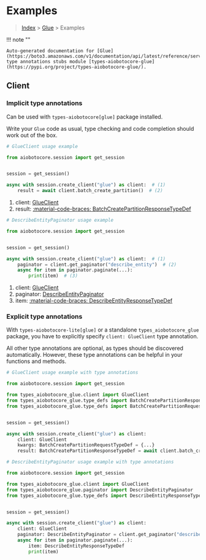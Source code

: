 # Examples

> [Index](../README.md) > [Glue](./README.md) > Examples

!!! note ""

    Auto-generated documentation for [Glue](https://boto3.amazonaws.com/v1/documentation/api/latest/reference/services/glue.html#glue)
    type annotations stubs module [types-aiobotocore-glue](https://pypi.org/project/types-aiobotocore-glue/).

## Client

### Implicit type annotations

Can be used with `types-aiobotocore[glue]` package installed.

Write your `Glue` code as usual,
type checking and code completion should work out of the box.



```python
# GlueClient usage example

from aiobotocore.session import get_session


session = get_session()

async with session.create_client("glue") as client:  # (1)
    result = await client.batch_create_partition()  # (2)
```

1. client: [GlueClient](./client.md)
2. result: [:material-code-braces: BatchCreatePartitionResponseTypeDef](./type_defs.md#batchcreatepartitionresponsetypedef) 



```python
# DescribeEntityPaginator usage example

from aiobotocore.session import get_session


session = get_session()

async with session.create_client("glue") as client:  # (1)
    paginator = client.get_paginator("describe_entity")  # (2)
    async for item in paginator.paginate(...):
        print(item)  # (3)
```

1. client: [GlueClient](./client.md)
2. paginator: [DescribeEntityPaginator](./paginators.md#describeentitypaginator)
3. item: [:material-code-braces: DescribeEntityResponseTypeDef](./type_defs.md#describeentityresponsetypedef) 




### Explicit type annotations

With `types-aiobotocore-lite[glue]`
or a standalone `types_aiobotocore_glue` package, you have to explicitly specify
`client: GlueClient` type annotation.

All other type annotations are optional, as types should be discovered automatically.
However, these type annotations can be helpful in your functions and methods.


```python
# GlueClient usage example with type annotations

from aiobotocore.session import get_session

from types_aiobotocore_glue.client import GlueClient
from types_aiobotocore_glue.type_defs import BatchCreatePartitionResponseTypeDef
from types_aiobotocore_glue.type_defs import BatchCreatePartitionRequestTypeDef


session = get_session()

async with session.create_client("glue") as client:
    client: GlueClient
    kwargs: BatchCreatePartitionRequestTypeDef = {...}
    result: BatchCreatePartitionResponseTypeDef = await client.batch_create_partition(**kwargs)
```



```python
# DescribeEntityPaginator usage example with type annotations

from aiobotocore.session import get_session

from types_aiobotocore_glue.client import GlueClient
from types_aiobotocore_glue.paginator import DescribeEntityPaginator
from types_aiobotocore_glue.type_defs import DescribeEntityResponseTypeDef


session = get_session()

async with session.create_client("glue") as client:
    client: GlueClient
    paginator: DescribeEntityPaginator = client.get_paginator("describe_entity")
    async for item in paginator.paginate(...):
        item: DescribeEntityResponseTypeDef
        print(item)
```


